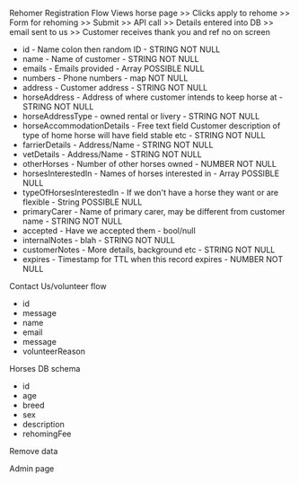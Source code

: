Rehomer Registration Flow
Views horse page >> Clicks apply to rehome >> Form for rehoming >>
Submit >> API call >> Details entered into DB >> email sent to us >>
Customer receives thank you and ref no on screen 

* id - Name colon then random ID - STRING NOT NULL
* name - Name of customer  - STRING NOT NULL
* emails - Emails provided - Array POSSIBLE NULL
* numbers - Phone numbers - map NOT NULL
* address - Customer address - STRING NOT NULL
* horseAddress - Address of where customer intends to keep horse at - STRING NOT NULL
* horseAddressType - owned rental or livery  - STRING NOT NULL
* horseAccommodationDetails - Free text field Customer description of type of home horse will have field stable etc - STRING NOT NULL
* farrierDetails - Address/Name - STRING NOT NULL
* vetDetails - Address/Name - STRING NOT NULL
* otherHorses - Number of other horses owned - NUMBER NOT NULL
* horsesInterestedIn - Names of horses interested in - Array POSSIBLE NULL
* typeOfHorsesInterestedIn - If we don't have a horse they want or are flexible - String POSSIBLE NULL
* primaryCarer - Name of primary carer, may be different from customer name - STRING NOT NULL
* accepted - Have we accepted them - bool/null
* internalNotes - blah - STRING NOT NULL
* customerNotes - More details, background etc - STRING NOT NULL
* expires - Timestamp for TTL when this record expires - NUMBER NOT NULL

Contact Us/volunteer flow
* id
* message
* name 
* email
* message
* volunteerReason

Horses DB schema
* id
* age
* breed
* sex
* description
* rehomingFee

Remove data

Admin page